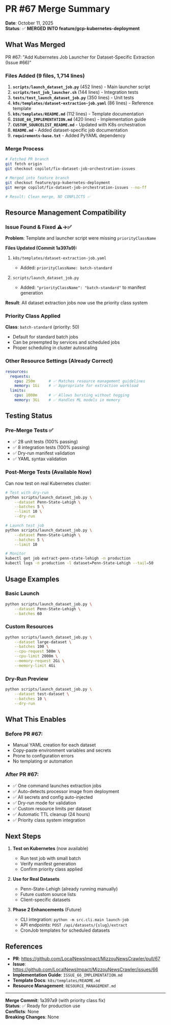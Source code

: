 # PR #67 Merge Summary

**Date**: October 11, 2025  
**Status**: ✅ **MERGED INTO feature/gcp-kubernetes-deployment**

## What Was Merged

PR #67: "Add Kubernetes Job Launcher for Dataset-Specific Extraction (Issue #66)"

### Files Added (9 files, 1,714 lines)
1. **`scripts/launch_dataset_job.py`** (452 lines) - Main launcher script
2. **`scripts/test_job_launcher.sh`** (144 lines) - Integration tests
3. **`tests/test_launch_dataset_job.py`** (350 lines) - Unit tests
4. **`k8s/templates/dataset-extraction-job.yaml`** (86 lines) - Reference template
5. **`k8s/templates/README.md`** (112 lines) - Template documentation
6. **`ISSUE_66_IMPLEMENTATION.md`** (420 lines) - Implementation guide
7. **`CUSTOM_SOURCELIST_README.md`** - Updated with K8s orchestration
8. **`README.md`** - Added dataset-specific job documentation
9. **`requirements-base.txt`** - Added PyYAML dependency

### Merge Process

```bash
# Fetched PR branch
git fetch origin
git checkout copilot/fix-dataset-job-orchestration-issues

# Merged into feature branch
git checkout feature/gcp-kubernetes-deployment
git merge copilot/fix-dataset-job-orchestration-issues --no-ff

# Result: Clean merge, NO CONFLICTS ✅
```

## Resource Management Compatibility

### Issue Found & Fixed ⚠️→✅

**Problem**: Template and launcher script were missing `priorityClassName`

**Files Updated (Commit 1a397a9):**
1. `k8s/templates/dataset-extraction-job.yaml`
   - Added: `priorityClassName: batch-standard`

2. `scripts/launch_dataset_job.py`
   - Added: `"priorityClassName": "batch-standard"` to manifest generation

**Result**: All dataset extraction jobs now use the priority class system

### Priority Class Applied

**Class**: `batch-standard` (priority: 50)
- Default for standard batch jobs
- Can be preempted by services and scheduled jobs
- Proper scheduling in cluster autoscaling

### Other Resource Settings (Already Correct)

```yaml
resources:
  requests:
    cpu: 250m      # ✅ Matches resource management guidelines
    memory: 1Gi    # ✅ Appropriate for extraction workload
  limits:
    cpu: 1000m     # ✅ Allows bursting without hogging
    memory: 3Gi    # ✅ Handles ML models in memory
```

## Testing Status

### Pre-Merge Tests ✅
- ✅ 28 unit tests (100% passing)
- ✅ 8 integration tests (100% passing)
- ✅ Dry-run manifest validation
- ✅ YAML syntax validation

### Post-Merge Tests (Available Now)
Can now test on real Kubernetes cluster:

```bash
# Test with dry-run
python scripts/launch_dataset_job.py \
    --dataset Penn-State-Lehigh \
    --batches 5 \
    --limit 10 \
    --dry-run

# Launch test job
python scripts/launch_dataset_job.py \
    --dataset Penn-State-Lehigh \
    --batches 5 \
    --limit 10

# Monitor
kubectl get job extract-penn-state-lehigh -n production
kubectl logs -n production -l dataset=Penn-State-Lehigh --tail=50
```

## Usage Examples

### Basic Launch
```bash
python scripts/launch_dataset_job.py \
    --dataset Penn-State-Lehigh \
    --batches 60
```

### Custom Resources
```bash
python scripts/launch_dataset_job.py \
    --dataset large-dataset \
    --batches 100 \
    --cpu-request 500m \
    --cpu-limit 2000m \
    --memory-request 2Gi \
    --memory-limit 4Gi
```

### Dry-Run Preview
```bash
python scripts/launch_dataset_job.py \
    --dataset test-dataset \
    --batches 10 \
    --dry-run
```

## What This Enables

### Before PR #67:
- Manual YAML creation for each dataset
- Copy-paste environment variables and secrets
- Prone to configuration errors
- No templating or automation

### After PR #67:
- ✅ One command launches extraction jobs
- ✅ Auto-detects processor image from deployment
- ✅ All secrets and config auto-injected
- ✅ Dry-run mode for validation
- ✅ Custom resource limits per dataset
- ✅ Automatic TTL cleanup (24 hours)
- ✅ Priority class system integration

## Next Steps

1. **Test on Kubernetes** (now available)
   - Run test job with small batch
   - Verify manifest generation
   - Confirm priority class applied

2. **Use for Real Datasets**
   - Penn-State-Lehigh (already running manually)
   - Future custom source lists
   - Client-specific datasets

3. **Phase 2 Enhancements** (Future)
   - CLI integration: `python -m src.cli.main launch-job`
   - API endpoints: `POST /api/datasets/{slug}/extract`
   - CronJob templates for scheduled datasets

## References

- **PR**: https://github.com/LocalNewsImpact/MizzouNewsCrawler/pull/67
- **Issue**: https://github.com/LocalNewsImpact/MizzouNewsCrawler/issues/66
- **Implementation Guide**: `ISSUE_66_IMPLEMENTATION.md`
- **Template Docs**: `k8s/templates/README.md`
- **Resource Management**: `RESOURCE_MANAGEMENT.md`

---

**Merge Commit**: 1a397a9 (with priority class fix)  
**Status**: ✅ Ready for production use  
**Conflicts**: None  
**Breaking Changes**: None
